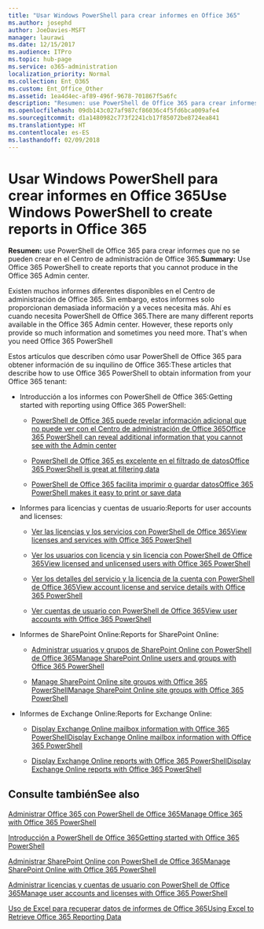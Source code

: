 ```yaml
---
title: "Usar Windows PowerShell para crear informes en Office 365"
ms.author: josephd
author: JoeDavies-MSFT
manager: laurawi
ms.date: 12/15/2017
ms.audience: ITPro
ms.topic: hub-page
ms.service: o365-administration
localization_priority: Normal
ms.collection: Ent_O365
ms.custom: Ent_Office_Other
ms.assetid: 1ea4d4ec-af89-496f-9678-701867f5a6fc
description: "Resumen: use PowerShell de Office 365 para crear informes que no se pueden crear en el Centro de administración de Office 365."
ms.openlocfilehash: 09db143c027af987cf86036c4f5fd6bca009afe4
ms.sourcegitcommit: d1a1480982c773f2241cb17f85072be8724ea841
ms.translationtype: HT
ms.contentlocale: es-ES
ms.lasthandoff: 02/09/2018
---
```

# <a name="use-windows-powershell-to-create-reports-in-office-365"></a><span data-ttu-id="1e6c3-103">Usar Windows PowerShell para crear informes en Office 365</span><span class="sxs-lookup"><span data-stu-id="1e6c3-103">Use Windows PowerShell to create reports in Office 365</span></span>

 <span data-ttu-id="1e6c3-104">**Resumen:** use PowerShell de Office 365 para crear informes que no se pueden crear en el Centro de administración de Office 365.</span><span class="sxs-lookup"><span data-stu-id="1e6c3-104">**Summary:** Use Office 365 PowerShell to create reports that you cannot produce in the Office 365 Admin center.</span></span>
  
<span data-ttu-id="1e6c3-p101">Existen muchos informes diferentes disponibles en el Centro de administración de Office 365. Sin embargo, estos informes solo proporcionan demasiada información y a veces necesita más. Ahí es cuando necesita PowerShell de Office 365.</span><span class="sxs-lookup"><span data-stu-id="1e6c3-p101">There are many different reports available in the Office 365 Admin center. However, these reports only provide so much information and sometimes you need more. That's when you need Office 365 PowerShell</span></span>
  
<span data-ttu-id="1e6c3-108">Estos artículos que describen cómo usar PowerShell de Office 365 para obtener información de su inquilino de Office 365:</span><span class="sxs-lookup"><span data-stu-id="1e6c3-108">These articles that describe how to use Office 365 PowerShell to obtain information from your Office 365 tenant:</span></span>
  
- <span data-ttu-id="1e6c3-109">Introducción a los informes con PowerShell de Office 365:</span><span class="sxs-lookup"><span data-stu-id="1e6c3-109">Getting started with reporting using Office 365 PowerShell:</span></span>
    
  - [<span data-ttu-id="1e6c3-110">PowerShell de Office 365 puede revelar información adicional que no puede ver con el Centro de administración de Office 365</span><span class="sxs-lookup"><span data-stu-id="1e6c3-110">Office 365 PowerShell can reveal additional information that you cannot see with the Admin center</span></span>](https://technet.microsoft.com/library/dn568034.aspx#reveal)
    
  - [<span data-ttu-id="1e6c3-111">PowerShell de Office 365 es excelente en el filtrado de datos</span><span class="sxs-lookup"><span data-stu-id="1e6c3-111">Office 365 PowerShell is great at filtering data</span></span>](https://technet.microsoft.com/library/dn568034.aspx#filter)
    
  - [<span data-ttu-id="1e6c3-112">PowerShell de Office 365 facilita imprimir o guardar datos</span><span class="sxs-lookup"><span data-stu-id="1e6c3-112">Office 365 PowerShell makes it easy to print or save data</span></span>](https://technet.microsoft.com/library/dn568034.aspx#printsave)
    
- <span data-ttu-id="1e6c3-113">Informes para licencias y cuentas de usuario:</span><span class="sxs-lookup"><span data-stu-id="1e6c3-113">Reports for user accounts and licenses:</span></span>
    
  - [<span data-ttu-id="1e6c3-114">Ver las licencias y los servicios con PowerShell de Office 365</span><span class="sxs-lookup"><span data-stu-id="1e6c3-114">View licenses and services with Office 365 PowerShell</span></span>](view-licenses-and-services-with-office-365-powershell.md)
    
  - [<span data-ttu-id="1e6c3-115">Ver los usuarios con licencia y sin licencia con PowerShell de Office 365</span><span class="sxs-lookup"><span data-stu-id="1e6c3-115">View licensed and unlicensed users with Office 365 PowerShell</span></span>](view-licensed-and-unlicensed-users-with-office-365-powershell.md)
    
  - [<span data-ttu-id="1e6c3-116">Ver los detalles del servicio y la licencia de la cuenta con PowerShell de Office 365</span><span class="sxs-lookup"><span data-stu-id="1e6c3-116">View account license and service details with Office 365 PowerShell</span></span>](view-account-license-and-service-details-with-office-365-powershell.md)
    
  - [<span data-ttu-id="1e6c3-117">Ver cuentas de usuario con PowerShell de Office 365</span><span class="sxs-lookup"><span data-stu-id="1e6c3-117">View user accounts with Office 365 PowerShell</span></span>](view-user-accounts-with-office-365-powershell.md)
    
- <span data-ttu-id="1e6c3-118">Informes de SharePoint Online:</span><span class="sxs-lookup"><span data-stu-id="1e6c3-118">Reports for SharePoint Online:</span></span>
    
  - [<span data-ttu-id="1e6c3-119">Administrar usuarios y grupos de SharePoint Online con PowerShell de Office 365</span><span class="sxs-lookup"><span data-stu-id="1e6c3-119">Manage SharePoint Online users and groups with Office 365 PowerShell</span></span>](http://technet.microsoft.com/library/9680af2e-a965-4e62-92ee-da72105c7800.aspx)
    
  - [<span data-ttu-id="1e6c3-120">Manage SharePoint Online site groups with Office 365 PowerShell</span><span class="sxs-lookup"><span data-stu-id="1e6c3-120">Manage SharePoint Online site groups with Office 365 PowerShell</span></span>](http://technet.microsoft.com/library/122f4099-c78d-4cce-bab0-4343b04596ae.aspx)
    
- <span data-ttu-id="1e6c3-121">Informes de Exchange Online:</span><span class="sxs-lookup"><span data-stu-id="1e6c3-121">Reports for Exchange Online:</span></span>
    
  - [<span data-ttu-id="1e6c3-122">Display Exchange Online mailbox information with Office 365 PowerShell</span><span class="sxs-lookup"><span data-stu-id="1e6c3-122">Display Exchange Online mailbox information with Office 365 PowerShell</span></span>](http://technet.microsoft.com/library/13843002-56ca-4b75-81c5-84386522b01b.aspx)
    
  - [<span data-ttu-id="1e6c3-123">Display Exchange Online reports with Office 365 PowerShell</span><span class="sxs-lookup"><span data-stu-id="1e6c3-123">Display Exchange Online reports with Office 365 PowerShell</span></span>](http://technet.microsoft.com/library/4873a063-9fc4-4ed9-826a-6e935fef61d4.aspx)
    
## <a name="see-also"></a><span data-ttu-id="1e6c3-124">Consulte también</span><span class="sxs-lookup"><span data-stu-id="1e6c3-124">See also</span></span>

#### 

[<span data-ttu-id="1e6c3-125">Administrar Office 365 con PowerShell de Office 365</span><span class="sxs-lookup"><span data-stu-id="1e6c3-125">Manage Office 365 with Office 365 PowerShell</span></span>](manage-office-365-with-office-365-powershell.md)
  
[<span data-ttu-id="1e6c3-126">Introducción a PowerShell de Office 365</span><span class="sxs-lookup"><span data-stu-id="1e6c3-126">Getting started with Office 365 PowerShell</span></span>](getting-started-with-office-365-powershell.md)
  
[<span data-ttu-id="1e6c3-127">Administrar SharePoint Online con PowerShell de Office 365</span><span class="sxs-lookup"><span data-stu-id="1e6c3-127">Manage SharePoint Online with Office 365 PowerShell</span></span>](manage-sharepoint-online-with-office-365-powershell.md)
  
[<span data-ttu-id="1e6c3-128">Administrar licencias y cuentas de usuario con PowerShell de Office 365</span><span class="sxs-lookup"><span data-stu-id="1e6c3-128">Manage user accounts and licenses with Office 365 PowerShell</span></span>](manage-user-accounts-and-licenses-with-office-365-powershell.md)
  
[<span data-ttu-id="1e6c3-129">Uso de Excel para recuperar datos de informes de Office 365</span><span class="sxs-lookup"><span data-stu-id="1e6c3-129">Using Excel to Retrieve Office 365 Reporting Data</span></span>](using-excel-to-retrieve-office-365-reporting-data.md)

